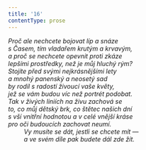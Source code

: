 ```yaml
---
title: '16'
contentType: prose
---
```


<section>

_Proč ale nechcete bojovat líp a snáze  
s Časem, tím vladařem krutým a krvavým,  
a proč se nechcete opevnit proti zkáze  
lepšími prostředky, než je můj hluchý rým?  
Stojíte před svými nejkrásnějšími lety  
a mnohý panenský a neosetý sad  
by rodil s radostí živoucí vaše květy,  
jež se vám budou víc než portrét podobat.  
Tak v živých liniích na živu zachová se  
to, co můj dětský brk, co štětec našich dní  
s vší vnitřní hodnotou a v celé vnější kráse  
pro oči budoucích zachovat neumí.  
         Vy musíte se dát, jestli se chcete mít —  
         a ve svém díle pak budete dál zde žít._

</section>
